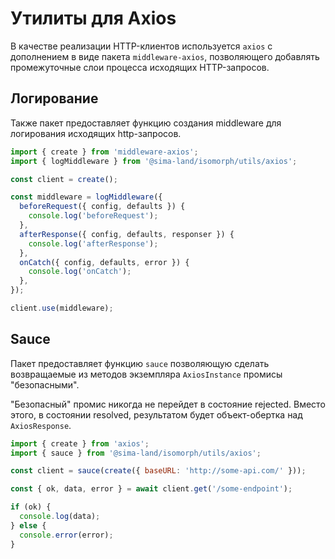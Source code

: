 # Утилиты для Axios

В качестве реализации HTTP-клиентов используется `axios` с дополнением в виде пакета `middleware-axios`, позволяющего добавлять промежуточные слои процесса исходящих HTTP-запросов.

## Логирование

Также пакет предоставляет функцию создания middleware для логирования исходящих http-запросов.

```ts
import { create } from 'middleware-axios';
import { logMiddleware } from '@sima-land/isomorph/utils/axios';

const client = create();

const middleware = logMiddleware({
  beforeRequest({ config, defaults }) {
    console.log('beforeRequest');
  },
  afterResponse({ config, defaults, responser }) {
    console.log('afterResponse');
  },
  onCatch({ config, defaults, error }) {
    console.log('onCatch');
  },
});

client.use(middleware);
```

## Sauce

Пакет предоставляет функцию `sauce` позволяющую сделать возвращаемые из методов экземпляра `AxiosInstance` промисы "безопасными".

"Безопасный" промис никогда не перейдет в состояние rejected. Вместо этого, в состоянии resolved, результатом будет объект-обертка над `AxiosResponse`.

```js
import { create } from 'axios';
import { sauce } from '@sima-land/isomorph/utils/axios';

const client = sauce(create({ baseURL: 'http://some-api.com/' }));

const { ok, data, error } = await client.get('/some-endpoint');

if (ok) {
  console.log(data);
} else {
  console.error(error);
}
```
